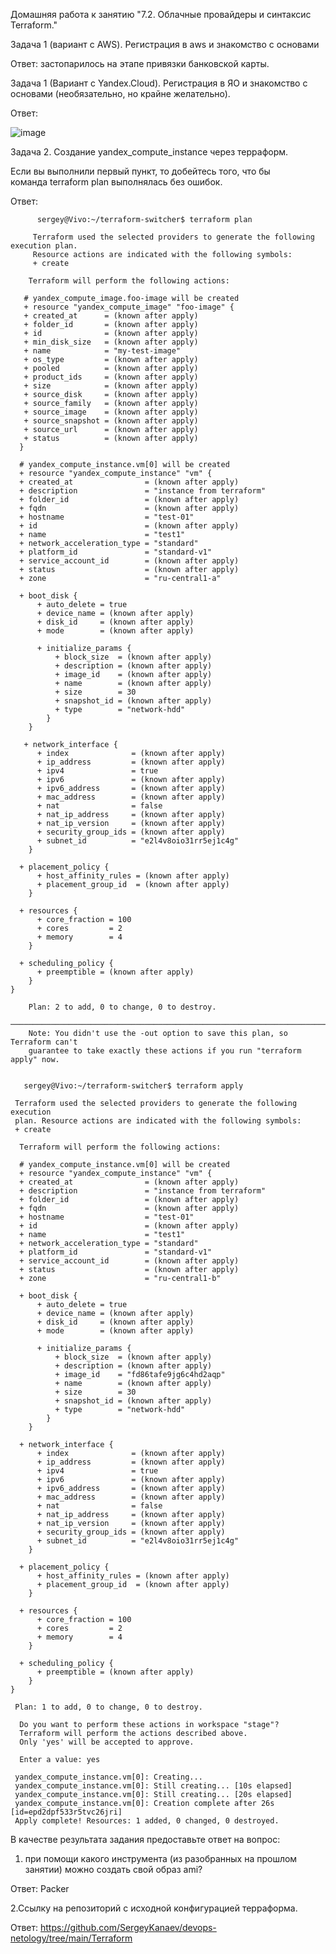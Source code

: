 Домашняя  работа к занятию "7.2. Облачные провайдеры и синтаксис Terraform."


Задача 1 (вариант с AWS). Регистрация в aws и знакомство с основами

Ответ: застопарилось на этапе привязки банковской карты.

Задача 1 (Вариант с Yandex.Cloud). Регистрация в ЯО и знакомство с основами (необязательно, но крайне желательно).

Ответ:

![image](https://user-images.githubusercontent.com/91260493/162813685-ed927a68-c45f-468b-9608-87e8484996b2.png)





Задача 2. Создание yandex_compute_instance через терраформ.

Если вы выполнили первый пункт, то добейтесь того, что бы команда terraform plan выполнялась без ошибок.

Ответ: 

          sergey@Vivo:~/terraform-switcher$ terraform plan

         Terraform used the selected providers to generate the following execution plan.
         Resource actions are indicated with the following symbols:
         + create

        Terraform will perform the following actions:

       # yandex_compute_image.foo-image will be created
       + resource "yandex_compute_image" "foo-image" {
       + created_at      = (known after apply)
       + folder_id       = (known after apply)
       + id              = (known after apply)
       + min_disk_size   = (known after apply)
       + name            = "my-test-image"
       + os_type         = (known after apply)
       + pooled          = (known after apply)
       + product_ids     = (known after apply)
       + size            = (known after apply)
       + source_disk     = (known after apply)
       + source_family   = (known after apply)
       + source_image    = (known after apply)
       + source_snapshot = (known after apply)
       + source_url      = (known after apply)
       + status          = (known after apply)
      }

      # yandex_compute_instance.vm[0] will be created
      + resource "yandex_compute_instance" "vm" {
      + created_at                = (known after apply)
      + description               = "instance from terraform"
      + folder_id                 = (known after apply)
      + fqdn                      = (known after apply)
      + hostname                  = "test-01"
      + id                        = (known after apply)
      + name                      = "test1"
      + network_acceleration_type = "standard"
      + platform_id               = "standard-v1"
      + service_account_id        = (known after apply)
      + status                    = (known after apply)
      + zone                      = "ru-central1-a"

      + boot_disk {
          + auto_delete = true
          + device_name = (known after apply)
          + disk_id     = (known after apply)
          + mode        = (known after apply)

          + initialize_params {
              + block_size  = (known after apply)
              + description = (known after apply)
              + image_id    = (known after apply)
              + name        = (known after apply)
              + size        = 30
              + snapshot_id = (known after apply)
              + type        = "network-hdd"
            }
        }

       + network_interface {
          + index              = (known after apply)
          + ip_address         = (known after apply)
          + ipv4               = true
          + ipv6               = (known after apply)
          + ipv6_address       = (known after apply)
          + mac_address        = (known after apply)
          + nat                = false
          + nat_ip_address     = (known after apply)
          + nat_ip_version     = (known after apply)
          + security_group_ids = (known after apply)
          + subnet_id          = "e2l4v8oio31rr5ej1c4g"
        }

      + placement_policy {
          + host_affinity_rules = (known after apply)
          + placement_group_id  = (known after apply)
        }

      + resources {
          + core_fraction = 100
          + cores         = 2
          + memory        = 4
        }

      + scheduling_policy {
          + preemptible = (known after apply)
        }
    }

        Plan: 2 to add, 0 to change, 0 to destroy.

    ───────────────────────────────────────────────────────────────────────────────
        Note: You didn't use the -out option to save this plan, so Terraform can't
        guarantee to take exactly these actions if you run "terraform apply" now.

       
       sergey@Vivo:~/terraform-switcher$ terraform apply

     Terraform used the selected providers to generate the following execution
     plan. Resource actions are indicated with the following symbols:
     + create

      Terraform will perform the following actions:

      # yandex_compute_instance.vm[0] will be created
      + resource "yandex_compute_instance" "vm" {
      + created_at                = (known after apply)
      + description               = "instance from terraform"
      + folder_id                 = (known after apply)
      + fqdn                      = (known after apply)
      + hostname                  = "test-01"
      + id                        = (known after apply)
      + name                      = "test1"
      + network_acceleration_type = "standard"
      + platform_id               = "standard-v1"
      + service_account_id        = (known after apply)
      + status                    = (known after apply)
      + zone                      = "ru-central1-b"

      + boot_disk {
          + auto_delete = true
          + device_name = (known after apply)
          + disk_id     = (known after apply)
          + mode        = (known after apply)

          + initialize_params {
              + block_size  = (known after apply)
              + description = (known after apply)
              + image_id    = "fd86tafe9jg6c4hd2aqp"
              + name        = (known after apply)
              + size        = 30
              + snapshot_id = (known after apply)
              + type        = "network-hdd"
            }
        }

      + network_interface {
          + index              = (known after apply)
          + ip_address         = (known after apply)
          + ipv4               = true
          + ipv6               = (known after apply)
          + ipv6_address       = (known after apply)
          + mac_address        = (known after apply)
          + nat                = false
          + nat_ip_address     = (known after apply)
          + nat_ip_version     = (known after apply)
          + security_group_ids = (known after apply)
          + subnet_id          = "e2l4v8oio31rr5ej1c4g"
        }

      + placement_policy {
          + host_affinity_rules = (known after apply)
          + placement_group_id  = (known after apply)
        }

      + resources {
          + core_fraction = 100
          + cores         = 2
          + memory        = 4
        }

      + scheduling_policy {
          + preemptible = (known after apply)
        }
    }

     Plan: 1 to add, 0 to change, 0 to destroy.

      Do you want to perform these actions in workspace "stage"?
      Terraform will perform the actions described above.
      Only 'yes' will be accepted to approve.

      Enter a value: yes

     yandex_compute_instance.vm[0]: Creating...
     yandex_compute_instance.vm[0]: Still creating... [10s elapsed]
     yandex_compute_instance.vm[0]: Still creating... [20s elapsed]
     yandex_compute_instance.vm[0]: Creation complete after 26s [id=epd2dpf533r5tvc26jri]
     Apply complete! Resources: 1 added, 0 changed, 0 destroyed.

В качестве результата задания предоставьте ответ на вопрос:
      
1. при помощи какого инструмента (из разобранных на прошлом занятии) можно создать свой образ ami?

Ответ: Packer

2.Ссылку на репозиторий с исходной конфигурацией терраформа.

Ответ: https://github.com/SergeyKanaev/devops-netology/tree/main/Terraform

